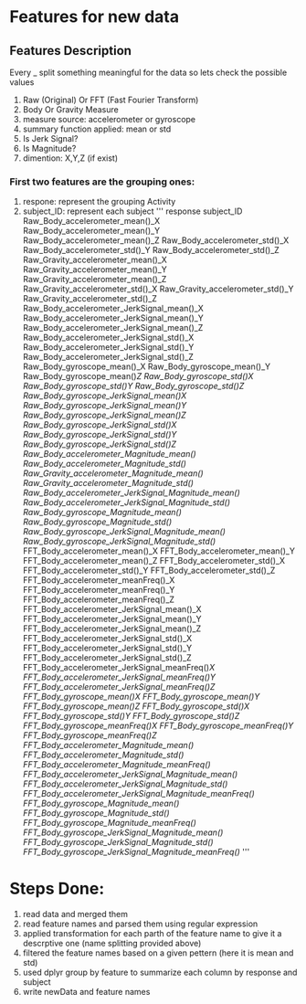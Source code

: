 # Features for new data
## Features Description
Every _ split something meaningful for the data so lets check the possible values
1. Raw (Original) Or FFT (Fast Fourier Transform)
2. Body Or Gravity Measure
3. measure source: accelerometer or gyroscope
4. summary function applied: mean or std
5. Is Jerk Signal? 
6. Is Magnitude?
7. dimention: X,Y,Z (if exist)
### First two features are the grouping ones: 
1. respone: represent the grouping Activity
2. subject_ID: represent each subject
'''
response
subject_ID
Raw_Body_accelerometer_mean()_X
Raw_Body_accelerometer_mean()_Y
Raw_Body_accelerometer_mean()_Z
Raw_Body_accelerometer_std()_X
Raw_Body_accelerometer_std()_Y
Raw_Body_accelerometer_std()_Z
Raw_Gravity_accelerometer_mean()_X
Raw_Gravity_accelerometer_mean()_Y
Raw_Gravity_accelerometer_mean()_Z
Raw_Gravity_accelerometer_std()_X
Raw_Gravity_accelerometer_std()_Y
Raw_Gravity_accelerometer_std()_Z
Raw_Body_accelerometer_JerkSignal_mean()_X
Raw_Body_accelerometer_JerkSignal_mean()_Y
Raw_Body_accelerometer_JerkSignal_mean()_Z
Raw_Body_accelerometer_JerkSignal_std()_X
Raw_Body_accelerometer_JerkSignal_std()_Y
Raw_Body_accelerometer_JerkSignal_std()_Z
Raw_Body_gyroscope_mean()_X
Raw_Body_gyroscope_mean()_Y
Raw_Body_gyroscope_mean()_Z
Raw_Body_gyroscope_std()_X
Raw_Body_gyroscope_std()_Y
Raw_Body_gyroscope_std()_Z
Raw_Body_gyroscope_JerkSignal_mean()_X
Raw_Body_gyroscope_JerkSignal_mean()_Y
Raw_Body_gyroscope_JerkSignal_mean()_Z
Raw_Body_gyroscope_JerkSignal_std()_X
Raw_Body_gyroscope_JerkSignal_std()_Y
Raw_Body_gyroscope_JerkSignal_std()_Z
Raw_Body_accelerometer_Magnitude_mean()_
Raw_Body_accelerometer_Magnitude_std()_
Raw_Gravity_accelerometer_Magnitude_mean()_
Raw_Gravity_accelerometer_Magnitude_std()_
Raw_Body_accelerometer_JerkSignal_Magnitude_mean()_
Raw_Body_accelerometer_JerkSignal_Magnitude_std()_
Raw_Body_gyroscope_Magnitude_mean()_
Raw_Body_gyroscope_Magnitude_std()_
Raw_Body_gyroscope_JerkSignal_Magnitude_mean()_
Raw_Body_gyroscope_JerkSignal_Magnitude_std()_
FFT_Body_accelerometer_mean()_X
FFT_Body_accelerometer_mean()_Y
FFT_Body_accelerometer_mean()_Z
FFT_Body_accelerometer_std()_X
FFT_Body_accelerometer_std()_Y
FFT_Body_accelerometer_std()_Z
FFT_Body_accelerometer_meanFreq()_X
FFT_Body_accelerometer_meanFreq()_Y
FFT_Body_accelerometer_meanFreq()_Z
FFT_Body_accelerometer_JerkSignal_mean()_X
FFT_Body_accelerometer_JerkSignal_mean()_Y
FFT_Body_accelerometer_JerkSignal_mean()_Z
FFT_Body_accelerometer_JerkSignal_std()_X
FFT_Body_accelerometer_JerkSignal_std()_Y
FFT_Body_accelerometer_JerkSignal_std()_Z
FFT_Body_accelerometer_JerkSignal_meanFreq()_X
FFT_Body_accelerometer_JerkSignal_meanFreq()_Y
FFT_Body_accelerometer_JerkSignal_meanFreq()_Z
FFT_Body_gyroscope_mean()_X
FFT_Body_gyroscope_mean()_Y
FFT_Body_gyroscope_mean()_Z
FFT_Body_gyroscope_std()_X
FFT_Body_gyroscope_std()_Y
FFT_Body_gyroscope_std()_Z
FFT_Body_gyroscope_meanFreq()_X
FFT_Body_gyroscope_meanFreq()_Y
FFT_Body_gyroscope_meanFreq()_Z
FFT_Body_accelerometer_Magnitude_mean()_
FFT_Body_accelerometer_Magnitude_std()_
FFT_Body_accelerometer_Magnitude_meanFreq()_
FFT_Body_accelerometer_JerkSignal_Magnitude_mean()_
FFT_Body_accelerometer_JerkSignal_Magnitude_std()_
FFT_Body_accelerometer_JerkSignal_Magnitude_meanFreq()_
FFT_Body_gyroscope_Magnitude_mean()_
FFT_Body_gyroscope_Magnitude_std()_
FFT_Body_gyroscope_Magnitude_meanFreq()_
FFT_Body_gyroscope_JerkSignal_Magnitude_mean()_
FFT_Body_gyroscope_JerkSignal_Magnitude_std()_
FFT_Body_gyroscope_JerkSignal_Magnitude_meanFreq()_
'''

# Steps Done:
1) read data and merged them
2) read feature names and parsed them using regular expression 
3) applied transformation for each parth of the feature name to give it a descrptive one (name splitting provided above)
4) filtered the feature names based on a given pettern (here it is mean and std) 
5) used dplyr group by feature to summarize each column by response and subject
6) write newData and feature names 
